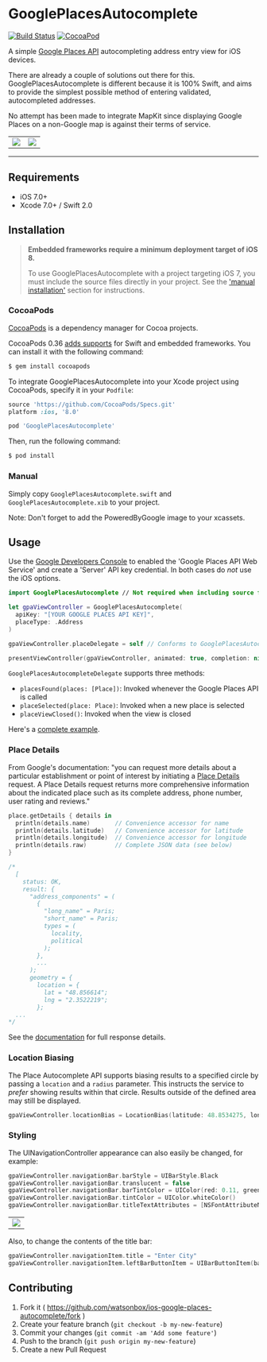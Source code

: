 # GooglePlacesAutocomplete

[![Build Status](http://img.shields.io/travis/watsonbox/ios_google_places_autocomplete.svg?style=flat)](https://travis-ci.org/watsonbox/ios_google_places_autocomplete)
[![CocoaPod](https://img.shields.io/cocoapods/v/GooglePlacesAutocomplete.svg)](http://cocoadocs.org/docsets/GooglePlacesAutocomplete/)

A simple [Google Places API](https://developers.google.com/places/documentation/autocomplete) autocompleting address entry view for iOS devices.

There are already a couple of solutions out there for this. GooglePlacesAutocomplete is different because it is 100% Swift, and aims to provide the simplest possible method of entering validated, autocompleted addresses.

No attempt has been made to integrate MapKit since displaying Google Places on a non-Google map is against their terms of service.

<table width="100%">
  <tr>
    <td align="left"><img src="Screenshots/view.png"/></td>
    <td align="right"><img src="Screenshots/search.png"/></td>
  </td>
</table>

----------


## Requirements

- iOS 7.0+
- Xcode 7.0+ / Swift 2.0

## Installation

> **Embedded frameworks require a minimum deployment target of iOS 8.**
>
> To use GooglePlacesAutocomplete with a project targeting iOS 7, you must include the source files directly in your project. See the ['manual installation'](#manual) section for instructions.

### CocoaPods

[CocoaPods](http://cocoapods.org) is a dependency manager for Cocoa projects.

CocoaPods 0.36 [adds supports](http://blog.cocoapods.org/CocoaPods-0.36/) for Swift and embedded frameworks. You can install it with the following command:

```bash
$ gem install cocoapods
```

To integrate GooglePlacesAutocomplete into your Xcode project using CocoaPods, specify it in your `Podfile`:

```ruby
source 'https://github.com/CocoaPods/Specs.git'
platform :ios, '8.0'

pod 'GooglePlacesAutocomplete'
```

Then, run the following command:

```bash
$ pod install
```

### Manual

Simply copy `GooglePlacesAutocomplete.swift` and `GooglePlacesAutocomplete.xib` to your project.

Note: Don't forget to add the PoweredByGoogle image to your xcassets.


## Usage

Use the [Google Developers Console](https://console.developers.google.com/) to enabled the 'Google Places API Web Service' and create a 'Server' API key credential. In both cases do *not* use the iOS options.

```swift
import GooglePlacesAutocomplete // Not required when including source files directly in project

let gpaViewController = GooglePlacesAutocomplete(
  apiKey: "[YOUR GOOGLE PLACES API KEY]",
  placeType: .Address
)

gpaViewController.placeDelegate = self // Conforms to GooglePlacesAutocompleteDelegate

presentViewController(gpaViewController, animated: true, completion: nil)
```

`GooglePlacesAutocompleteDelegate` supports three methods:

- `placesFound(places: [Place])`: Invoked whenever the Google Places API is called
- `placeSelected(place: Place)`: Invoked when a new place is selected
- `placeViewClosed()`: Invoked when the view is closed

Here's a [complete example](https://github.com/watsonbox/ios_google_places_autocomplete/blob/master/GooglePlacesAutocompleteExample/GooglePlacesAutocompleteExample/ViewController.swift).

### Place Details

From Google's documentation: "you can request more details about a particular establishment or point of interest by initiating a [Place Details](https://developers.google.com/places/webservice/details) request. A Place Details request returns more comprehensive information about the indicated place such as its complete address, phone number, user rating and reviews."

```swift
place.getDetails { details in
  println(details.name)       // Convenience accessor for name
  println(details.latitude)   // Convenience accessor for latitude
  println(details.longitude)  // Convenience accessor for longitude
  println(details.raw)        // Complete JSON data (see below)
}

/*
  [
    status: OK,
    result: {
      "address_components" = (
        {
          "long_name" = Paris;
          "short_name" = Paris;
          types = (
            locality,
            political
          );
        },
        ...
      );
      geometry = {
        location = {
          lat = "48.856614";
          lng = "2.3522219";
        };
  ...
*/
```

See the [documentation](https://developers.google.com/places/webservice/details#PlaceDetailsResponses) for full response details.

### Location Biasing

The Place Autocomplete API supports biasing results to a specified circle by passing a `location` and a `radius` parameter. This instructs the service to *prefer* showing results within that circle. Results outside of the defined area may still be displayed.

```swift
gpaViewController.locationBias = LocationBias(latitude: 48.8534275, longitude: 2.3582787999999937, radius: 1000)
```


### Styling

The UINavigationController appearance can also easily be changed, for example:

```swift
gpaViewController.navigationBar.barStyle = UIBarStyle.Black
gpaViewController.navigationBar.translucent = false
gpaViewController.navigationBar.barTintColor = UIColor(red: 0.11, green: 0.27, blue: 0.53, alpha: 1.0)
gpaViewController.navigationBar.tintColor = UIColor.whiteColor()
gpaViewController.navigationBar.titleTextAttributes = [NSFontAttributeName: UIFont(name: "Zapfino", size: 16.0)!]
```

<table>
  <tr>
    <td align="left"><img src="Screenshots/style.png"/></td>
  </td>
</table>

Also, to change the contents of the title bar:

```swift
gpaViewController.navigationItem.title = "Enter City"
gpaViewController.navigationItem.leftBarButtonItem = UIBarButtonItem(barButtonSystemItem: UIBarButtonSystemItem.Cancel, target: gpaViewController, action: "close")
```


## Contributing

1. Fork it ( https://github.com/watsonbox/ios-google-places-autocomplete/fork )
2. Create your feature branch (`git checkout -b my-new-feature`)
3. Commit your changes (`git commit -am 'Add some feature'`)
4. Push to the branch (`git push origin my-new-feature`)
5. Create a new Pull Request
